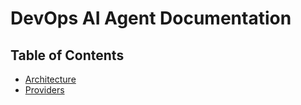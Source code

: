 # DevOps AI Agent Documentation

## Table of Contents

- [Architecture](architecture.md)
- [Providers](providers.md)